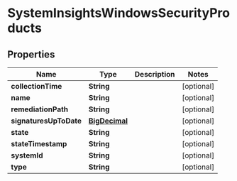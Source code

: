 # SystemInsightsWindowsSecurityProducts

## Properties
Name | Type | Description | Notes
------------ | ------------- | ------------- | -------------
**collectionTime** | **String** |  |  [optional]
**name** | **String** |  |  [optional]
**remediationPath** | **String** |  |  [optional]
**signaturesUpToDate** | [**BigDecimal**](BigDecimal.md) |  |  [optional]
**state** | **String** |  |  [optional]
**stateTimestamp** | **String** |  |  [optional]
**systemId** | **String** |  |  [optional]
**type** | **String** |  |  [optional]
